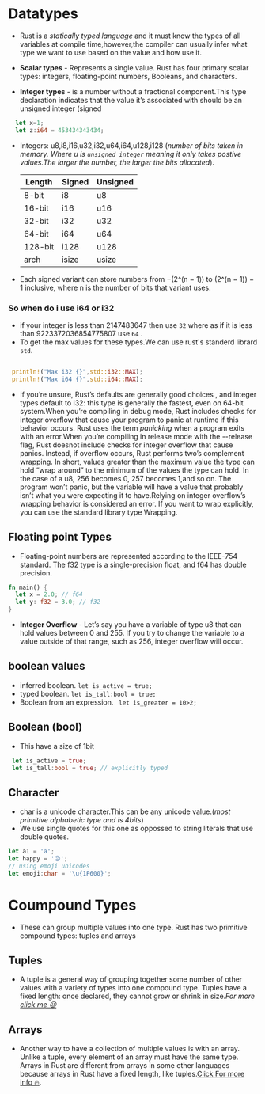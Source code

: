 # Datatypes

- Rust is a _statically typed language_ and it must know the types of all variables at compile time,however,the compiler can usually infer what type we want to use based on the value and how use it.

- **Scalar types** - Represents a single value. Rust has four primary scalar types: integers, floating-point numbers, Booleans, and characters.
- **Integer types** - is a number without a fractional component.This type declaration indicates that the value it’s associated with should be an unsigned integer (signed

<!-- ## Primitive types -->

```rs
  let x=1;
  let z:i64 = 453434343434;
```

- Integers: u8,i8,i16,u32,i32,u64,i64,u128,i128 (_number of bits taken in memory. Where u is `unsigned integer` meaning it only takes postive values.The larger the number, the larger the bits allocated_).

  | Length  | Signed | Unsigned |
  | ------- | ------ | -------- |
  | 8-bit   | i8     | u8       |
  | 16-bit  | i16    | u16      |
  | 32-bit  | i32    | u32      |
  | 64-bit  | i64    | u64      |
  | 128-bit | i128   | u128     |
  | arch    | isize  | usize    |

- Each signed variant can store numbers from −(2^(n − 1)) to (2^(n − 1)) − 1 inclusive, where n is the number of bits that variant uses.

### So when do i use i64 or i32

- if your integer is less than 2147483647 then use `32` where as if it is less than 9223372036854775807 use `64` .
- To get the max values for these types.We can use rust's standerd librard `std`.

```rs

 println!("Max i32 {}",std::i32::MAX);
 println!("Max i64 {}",std::i64::MAX);

```

- If you’re unsure, Rust’s defaults are generally good choices , and integer types default to i32: this type is generally the fastest, even on 64-bit system.When you’re compiling in debug mode, Rust includes checks for integer overflow that cause your program to panic at runtime if this behavior occurs. Rust uses the term _panicking_ when a program exits with an error.When you’re compiling in release mode with the --release flag, Rust doesnot include checks for integer overflow that cause panics. Instead, if overflow occurs, Rust performs two’s complement wrapping. In short, values greater than the maximum value the type can hold “wrap around” to the minimum of the values the type can hold. In the case of a u8, 256 becomes 0, 257 becomes 1,and so on. The program won’t panic, but the variable will have a value that probably isn’t what you were expecting it to have.Relying on integer overflow’s wrapping behavior is considered an error. If you want to wrap explicitly, you can use the standard library type Wrapping.

## Floating point Types

- Floating-point numbers are represented according to the IEEE-754 standard. The f32 type is a single-precision float, and f64 has double precision.

```rs
fn main() {
  let x = 2.0; // f64
  let y: f32 = 3.0; // f32
}
```

- **Integer Overflow** - Let’s say you have a variable of type u8 that can hold values between 0 and 255. If you try to change the variable to a value outside of that range, such as 256, integer overflow will occur.

## boolean values

- inferred boolean.
  `let is_active = true;`
- typed boolean.
  `let is_tall:bool = true;`
- Boolean from an expression.
  ` let is_greater = 10>2;`

## Boolean (bool)

- This have a size of 1bit

```rs
 let is_active = true;
 let is_tall:bool = true; // explicitly typed
```

## Character

- char is a unicode character.This can be any unicode value.(_most primitive alphabetic type and is 4bits_)
- We use single quotes for this one as oppossed to string literals that use double quotes.

```rs
let a1 = 'a';
let happy = '😥';
// using emoji unicodes
let emoji:char = '\u{1F600}';
```

# Coumpound Types

- These can group multiple values into one type. Rust has two
  primitive compound types: tuples and arrays

## Tuples

- A tuple is a general way of grouping together some number of other values with a variety of types into one compound type. Tuples have a fixed length: once declared, they cannot grow or shrink in size._For more [click me 😉](./0x05-Tuples.md)_

## Arrays
- Another way to have a collection of multiple values is with an array. Unlike a tuple, every element of an array must have the same type. Arrays in Rust are different from arrays in some other languages because arrays in Rust have a fixed length, like tuples.[Click For more info 🔥](/docs/0x06-Arrays.md).

